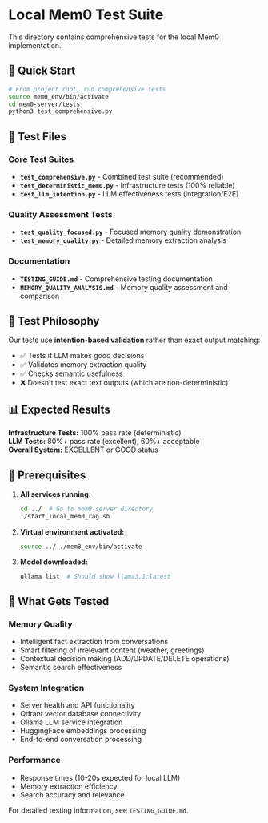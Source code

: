 # Local Mem0 Test Suite

This directory contains comprehensive tests for the local Mem0 implementation.

## 🚀 Quick Start

```bash
# From project root, run comprehensive tests
source mem0_env/bin/activate
cd mem0-server/tests
python3 test_comprehensive.py
```

## 📁 Test Files

### Core Test Suites
- **`test_comprehensive.py`** - Combined test suite (recommended)
- **`test_deterministic_mem0.py`** - Infrastructure tests (100% reliable)  
- **`test_llm_intention.py`** - LLM effectiveness tests (integration/E2E)

### Quality Assessment Tests
- **`test_quality_focused.py`** - Focused memory quality demonstration
- **`test_memory_quality.py`** - Detailed memory extraction analysis

### Documentation
- **`TESTING_GUIDE.md`** - Comprehensive testing documentation
- **`MEMORY_QUALITY_ANALYSIS.md`** - Memory quality assessment and comparison

## 🎯 Test Philosophy

Our tests use **intention-based validation** rather than exact output matching:
- ✅ Tests if LLM makes good decisions
- ✅ Validates memory extraction quality  
- ✅ Checks semantic usefulness
- ❌ Doesn't test exact text outputs (which are non-deterministic)

## 📊 Expected Results

**Infrastructure Tests:** 100% pass rate (deterministic)  
**LLM Tests:** 80%+ pass rate (excellent), 60%+ acceptable  
**Overall System:** EXCELLENT or GOOD status

## 🔧 Prerequisites

1. **All services running:**
   ```bash
   cd ../  # Go to mem0-server directory
   ./start_local_mem0_rag.sh
   ```

2. **Virtual environment activated:**
   ```bash
   source ../../mem0_env/bin/activate
   ```

3. **Model downloaded:**
   ```bash
   ollama list  # Should show llama3.1:latest
   ```

## 🧠 What Gets Tested

### Memory Quality
- Intelligent fact extraction from conversations
- Smart filtering of irrelevant content (weather, greetings)
- Contextual decision making (ADD/UPDATE/DELETE operations)
- Semantic search effectiveness

### System Integration  
- Server health and API functionality
- Qdrant vector database connectivity
- Ollama LLM service integration
- HuggingFace embeddings processing
- End-to-end conversation processing

### Performance
- Response times (10-20s expected for local LLM)
- Memory extraction efficiency
- Search accuracy and relevance

For detailed testing information, see `TESTING_GUIDE.md`. 
